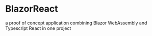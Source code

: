 # BlazorReact
a proof of concept application combining Blazor WebAssembly and Typescript React in one project
